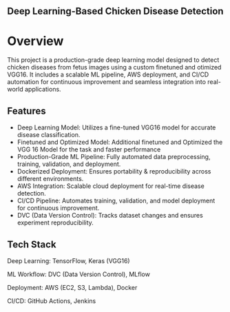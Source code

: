 ## Deep Learning-Based Chicken Disease Detection
# Overview

This project is a production-grade deep learning model designed to detect chicken diseases from fetus images using  a custom finetuned and otimized VGG16. It includes a scalable ML pipeline, AWS deployment, and CI/CD automation for continuous improvement and seamless integration into real-world applications.

## Features
* Deep Learning Model: Utilizes a fine-tuned VGG16 model for accurate disease classification.
* Finetuned and Optimized Model: Additional finetuned and Optimized the VGG 16 Model for the task and faster performance
*  Production-Grade ML Pipeline: Fully automated data preprocessing, training, validation, and deployment.
*  Dockerized Deployment: Ensures portability & reproducibility across different environments.
*  AWS Integration: Scalable cloud deployment for real-time disease detection.
*  CI/CD Pipeline: Automates training, validation, and model deployment for continuous improvement.
*   DVC (Data Version Control): Tracks dataset changes and ensures experiment reproducibility.

## Tech Stack
Deep Learning: TensorFlow, Keras (VGG16)

ML Workflow: DVC (Data Version Control), MLflow

Deployment: AWS (EC2, S3, Lambda), Docker

CI/CD: GitHub Actions, Jenkins

